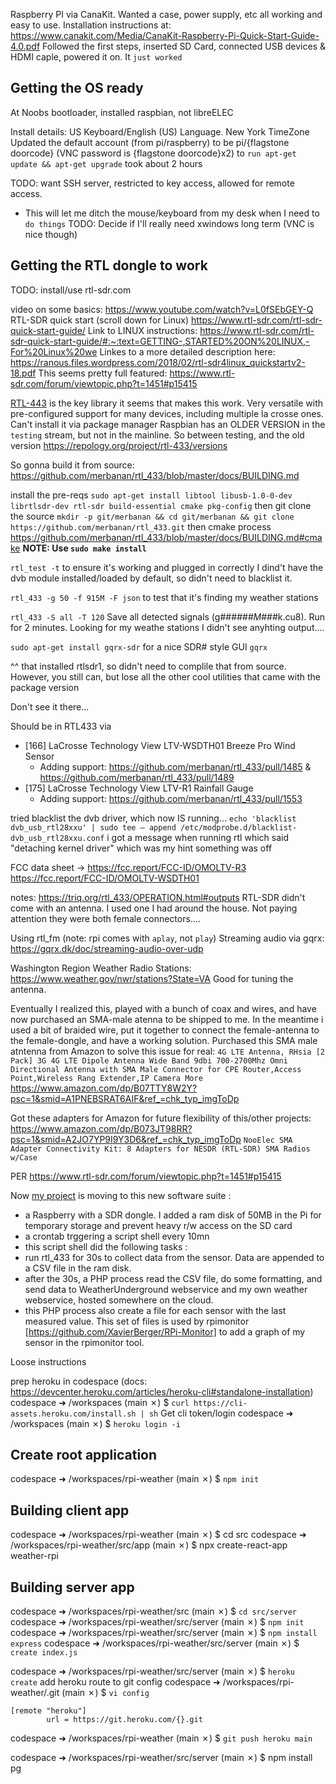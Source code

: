 Raspberry PI via CanaKit. Wanted a case, power supply, etc all working and easy to use.
Installation instructions at: https://www.canakit.com/Media/CanaKit-Raspberry-Pi-Quick-Start-Guide-4.0.pdf
Followed the first steps, inserted SD Card, connected USB devices & HDMI caple, powered it on. It `just worked`

## Getting the OS ready
At Noobs bootloader, installed raspbian, not libreELEC

Install details:
US Keyboard/English (US) Language. New York TimeZone
Updated the default account (from pi/raspberry) to be pi/{flagstone doorcode} (VNC password is {flagstone doorcode}x2)
to `run apt-get update && apt-get upgrade` took about 2 hours

TODO: want SSH server, restricted to key access, allowed for remote access.
  - This will let me ditch the mouse/keyboard from my desk when I need to `do things`
TODO: Decide if I'll really need xwindows long term (VNC is nice though)

## Getting the RTL dongle to work
TODO: install/use rtl-sdr.com

video on some basics: https://www.youtube.com/watch?v=L0fSEbGEY-Q
RTL-SDR quick start (scroll down for Linux)
https://www.rtl-sdr.com/rtl-sdr-quick-start-guide/
Link to LINUX instructions: https://www.rtl-sdr.com/rtl-sdr-quick-start-guide/#:~:text=GETTING-,STARTED%20ON%20LINUX,-For%20Linux%20we
Linkes to a more detailed description here: https://ranous.files.wordpress.com/2018/02/rtl-sdr4linux_quickstartv2-18.pdf
This seems pretty full featured: https://www.rtl-sdr.com/forum/viewtopic.php?t=1451#p15415


[RTL-443](https://github.com/merbanan/rtl_433) is the key library it seems that makes this work. Very versatile with pre-configured support for many devices, including multiple la crosse ones.
Can't install it via package manager
Raspbian has an OLDER VERSION in the `testing` stream, but not in the mainline. So between testing, and the old version
https://repology.org/project/rtl-433/versions

So gonna build it from source:
https://github.com/merbanan/rtl_433/blob/master/docs/BUILDING.md

install the pre-reqs
`sudo apt-get install libtool libusb-1.0-0-dev librtlsdr-dev rtl-sdr build-essential cmake pkg-config`
then git clone the source
`mkdir -p git/merbanan && cd git/merbanan && git clone https://github.com/merbanan/rtl_433.git`
then cmake process
https://github.com/merbanan/rtl_433/blob/master/docs/BUILDING.md#cmake
**NOTE: Use `sudo make install`**

`rtl_test -t` to ensure it's working and plugged in correctly
I dind't have the dvb module installed/loaded by default, so didn't need to blacklist it.

`rtl_433 -g 50 -f 915M -F json` to test that it's finding my weather stations

`rtl_433 -S all -T 120`	Save all detected signals (g###_###M_###k.cu8). Run for 2 minutes. Looking for my weathe stations
I didn't see anyhting output.... 

`sudo apt-get install gqrx-sdr` for a nice SDR# style GUI
`gqrx`

^^ that installed rtlsdr1, so didn't need to complile that from source. However, you still can, but lose all the other cool utilities that came with the package version

Don't see it there...

Should be in RTL433 via    
- [166]  LaCrosse Technology View LTV-WSDTH01 Breeze Pro Wind Sensor
  - Adding support: https://github.com/merbanan/rtl_433/pull/1485 & https://github.com/merbanan/rtl_433/pull/1489
- [175]  LaCrosse Technology View LTV-R1 Rainfall Gauge
  - Adding support: https://github.com/merbanan/rtl_433/pull/1553


tried blacklist the dvb driver, which now IS running...
`echo 'blacklist dvb_usb_rtl28xxu' | sudo tee – append /etc/modprobe.d/blacklist-dvb_usb_rtl28xxu.conf`
i got a message when running rtl which said "detaching kernel driver" which was my hint something was off

FCC data sheet -> 
https://fcc.report/FCC-ID/OMOLTV-R3
https://fcc.report/FCC-ID/OMOLTV-WSDTH01

notes: https://triq.org/rtl_433/OPERATION.html#outputs
RTL-SDR didn't come with an antenna. I used one I had around the house. Not paying attention they were both female connectors....

Using rtl_fm (note: rpi comes with `aplay`, not `play`)
Streaming audio via gqrx: 
https://gqrx.dk/doc/streaming-audio-over-udp

Washington Region Weather Radio Stations:
https://www.weather.gov/nwr/stations?State=VA
Good for tuning the antenna.


Eventually I realized this, played with a bunch of coax and wires, and have now purchased an SMA-male atenna to be shipped to me. In the meantime i used a bit of braided wire, put it together to connect the female-antenna to the female-dongle, and have a working solution.
Purchased this SMA male atntenna from Amazon to solve this issue for real:
`4G LTE Antenna, RHsia [2 Pack] 3G 4G LTE Dipole Antenna Wide Band 9dbi 700-2700Mhz Omni Directional Antenna with SMA Male Connector for CPE Router,Access Point,Wireless Rang Extender,IP Camera More`
https://www.amazon.com/dp/B07TTY8W2Y?psc=1&smid=A1PNEBSRAT6AIF&ref_=chk_typ_imgToDp

Got these adapters for Amazon for future flexibility of this/other projects:
https://www.amazon.com/dp/B073JT98RR?psc=1&smid=A2JO7YP9I9Y3D6&ref_=chk_typ_imgToDp
`NooElec SMA Adapter Connectivity Kit: 8 Adapters for NESDR (RTL-SDR) SMA Radios w/Case`




PER https://www.rtl-sdr.com/forum/viewtopic.php?t=1451#p15415

Now [my project](https://github.com/psa-jforestier/palmeteo/tree/master/client) is moving to this new software suite :
- a Raspberry with a SDR dongle. I added a ram disk of 50MB in the Pi for temporary storage and prevent heavy r/w access on the SD card
- a crontab trggering a script shell every 10mn
- this script shell did the following tasks :
- run rtl_433 for 30s to collect data from the sensor. Data are appended to a CSV file in the ram disk.
- after the 30s, a PHP process read the CSV file, do some formatting, and send data to WeatherUnderground webservice and my own weather webservice, hosted somewhere on the cloud.
- this PHP process also create a file for each sensor with the last measured value. This set of files is used by rpimonitor [https://github.com/XavierBerger/RPi-Monitor] to add a graph of my sensor in the rpimonitor tool.


Loose instructions

prep heroku in codespace (docs: https://devcenter.heroku.com/articles/heroku-cli#standalone-installation)
codespace ➜ /workspaces (main ✗) $ `curl https://cli-assets.heroku.com/install.sh | sh`
Get cli token/login
codespace ➜ /workspaces (main ✗) $ `heroku login -i`

## Create root application
codespace ➜ /workspaces/rpi-weather (main ✗) $ `npm init`

## Building client app
codespace ➜ /workspaces/rpi-weather (main ✗) $ cd src
codespace ➜ /workspaces/rpi-weather/src/app (main ✗) $ npx create-react-app weather-rpi

## Building server app
codespace ➜ /workspaces/rpi-weather/src (main ✗) $ `cd src/server`
codespace ➜ /workspaces/rpi-weather/src/server (main ✗) $ `npm init`
codespace ➜ /workspaces/rpi-weather/src/server (main ✗) $ `npm install express`
codespace ➜ /workspaces/rpi-weather/src/server (main ✗) $ `create index.js`

codespace ➜ /workspaces/rpi-weather/src/server (main ✗) $ `heroku create`
add heroku route to git config
codespace ➜ /workspaces/rpi-weather/.git (main ✗) $ `vi config`

```
[remote "heroku"]
        url = https://git.heroku.com/{}.git
```

codespace ➜ /workspaces/rpi-weather (main ✗) $ `git push heroku main`

codespace ➜ /workspaces/rpi-weather/src/server (main ✗) $ npm install pg

